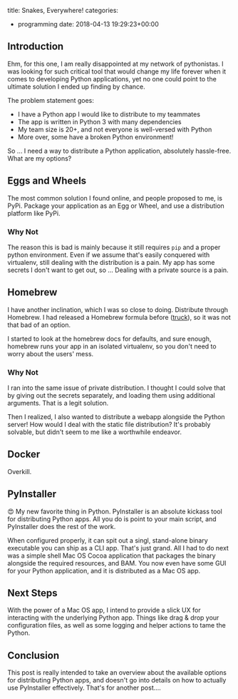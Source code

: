 title: Snakes, Everywhere!
categories:
- programming
date: 2018-04-13 19:29:23+00:00

## Introduction

Ehm, for this one, I am really disappointed at my network of pythonistas. I was looking for such critical tool that would change my life forever when it comes to developing Python applications, yet no one could point to the ultimate solution I ended up finding by chance.

The problem statement goes:

- I have a Python app I would like to distribute to my teammates
- The app is written in Python 3 with many dependencies
- My team size is 20+, and not everyone is well-versed with Python
- More over, some have a broken Python environment!

So ... I need a way to distribute a Python application, absolutely hassle-free. What are my options?

## Eggs and Wheels

The most common solution I found online, and people proposed to me, is PyPi. Package your application as an Egg or Wheel, and use a distribution platform like PyPi.

### Why Not

The reason this is bad is mainly because it still requires `pip` and a proper python environment. Even if we assume that's easily conquered with virtualenv, still dealing with the distribution is a pain. My app has some secrets I don't want to get out, so ... Dealing with a private source is a pain.

## Homebrew

I have another inclination, which I was so close to doing. Distribute through Homebrew. I had released a Homebrew formula before ([truck][truck-link]), so it was not that bad of an option.

I started to look at the homebrew docs for defaults, and sure enough, homebrew runs your app in an isolated virtualenv, so you don't need to worry about the users' mess.

### Why Not

I ran into the same issue of private distribution. I thought I could solve that by giving out the secrets separately, and loading them using additional arguments. That is a legit solution.

Then I realized, I also wanted to distribute a webapp alongside the Python server! How would I deal with the static file distribution? It's probably solvable, but didn't seem to me like a worthwhile endeavor.

## Docker

Overkill.

## PyInstaller

😍 My new favorite thing in Python. PyInstaller is an absolute kickass tool for distributing Python apps. All you do is point to your main script, and PyInstaller does the rest of the work.

When configured properly, it can spit out a singl, stand-alone binary executable you can ship as a CLI app. That's just grand. All I had to do next was a simple shell Mac OS Cocoa application that packages the binary alongside the required resources, and BAM. You now even have some GUI for your Python application, and it is distributed as a Mac OS app.

## Next Steps

With the power of a Mac OS app, I intend to provide a slick UX for interacting with the underlying Python app. Things like drag & drop your configuration files, as well as some logging and helper actions to tame the Python.

## Conclusion

This post is really intended to take an overview about the available options for distributing Python apps, and doesn't go into details on how to actually use PyInstaller effectively. That's for another post....

[truck-link]: https://github.com/Mazyod/homebrew-truck

